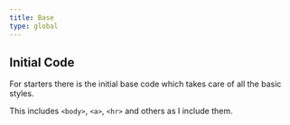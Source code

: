 ```yaml
---
title: Base
type: global
---
```


## Initial Code

For starters there is the initial base code which takes care of all the basic styles.

This includes `<body>`, `<a>`, `<hr>` and others as I include them.
